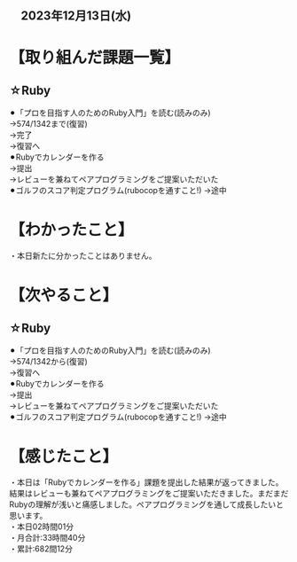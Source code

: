 ## 　2023年12月13日(水)
# 【取り組んだ課題一覧】
## ☆Ruby
⚫︎「プロを目指す人のためのRuby入門」を読む(読みのみ)<br>
→574/1342まで(復習)<br>
→完了<br>
→復習へ<br>
⚫︎Rubyでカレンダーを作る<br>
→提出<br>
→レビューを兼ねてペアプログラミングをご提案いただいた<br>
⚫︎ゴルフのスコア判定プログラム(rubocopを通すこと!)
→途中<br>
# 【わかったこと】
・本日新たに分かったことはありません。<br>
# 【次やること】
## ☆Ruby
⚫︎「プロを目指す人のためのRuby入門」を読む(読みのみ)<br>
→574/1342から(復習)<br>
→復習へ<br>
⚫︎Rubyでカレンダーを作る<br>
→提出<br>
→レビューを兼ねてペアプログラミングをご提案いただいた<br>
⚫︎ゴルフのスコア判定プログラム(rubocopを通すこと!)
→途中<br>
# 【感じたこと】
・本日は「Rubyでカレンダーを作る」課題を提出した結果が返ってきました。結果はレビューも兼ねてペアプログラミングをご提案いただきました。まだまだRubyの理解が浅いと痛感しました。ペアプログラミングを通して成長したいと思います。<br>
・本日02時間01分<br>
・月合計:33時間40分<br>
・累計:682間12分<br>
